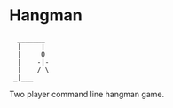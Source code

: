 # Hangman

```
  _______ 
  |     | 
  |     O 
  |    -|-
  |    / \
 _|___    

```
Two player command line hangman game.
